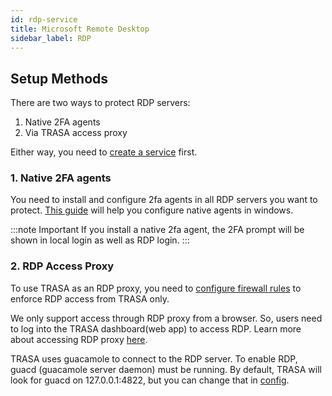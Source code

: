 ```yaml
---
id: rdp-service
title: Microsoft Remote Desktop
sidebar_label: RDP
---
```


## Setup Methods

There are two ways to protect RDP servers:
1. Native 2FA agents 
2. Via TRASA access proxy

Either way, you need to [create a service](../index.md#creating-a-new-service) first.


### 1. Native 2FA agents
You need to install and configure 2fa agents in all RDP servers you want to protect.
[This guide](../../native-tfa/windows/windows-two-factor-authentication.md) will help you configure native agents in windows.

:::note Important
If you install a native 2fa agent, the 2FA prompt will be shown in local login as well as RDP login.
:::

### 2. RDP Access Proxy
To use TRASA as an RDP proxy, you need to [configure firewall rules](../../install/initial-setup.md#3-firewall-configuration-optional) to enforce RDP access from TRASA only.

We only support access through RDP proxy from a browser. So, users need to log into the TRASA dashboard(web app) to access RDP. 
Learn more about accessing RDP proxy [here](../../guides/user/access/rdp-connection-via-proxy.md).

TRASA uses guacamole to connect to the RDP server.
To enable RDP, guacd (guacamole server daemon) must be running. By default, TRASA will look for guacd on 127.0.0.1:4822, but you can change that in [config](../../system/config-reference.md#guacdaddr).


